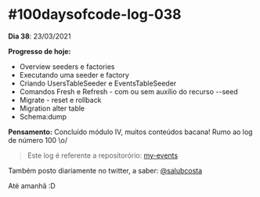 # #100daysofcode-log-038

__Dia 38__: 23/03/2021

__Progresso de hoje:__
-   Overview seeders e factories
-   Executando uma seeder e factory
-   Criando UsersTableSeeder e EventsTableSeeder
-   Comandos Fresh e Refresh - com ou sem auxílio do recurso --seed
-   Migrate - reset e rollback
-   Migration alter table
-   Schema:dump
																						
__Pensamento:__ Concluído módulo IV, muitos conteúdos bacana! Rumo ao log de número 100 \o/

> Este log é referente a repositorório: [my-events](https://github.com/salubcosta/my-events)

Também posto diariamente no twitter, a saber: [@salubcosta](https://twitter.com/salubcosta)

Até amanhã :D 
